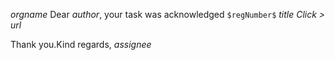 $orgname$ 
Dear *$author$*, 
your task was acknowledged
`$regNumber$` $title$
_Click >_ $url$

Thank you.Kind regards,
*$assignee$*



